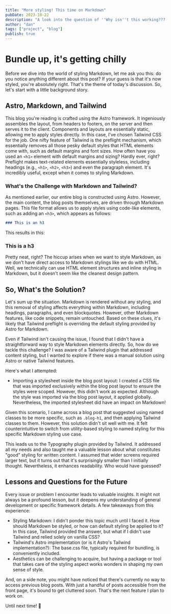 ```yaml
---
title: "More styling! This time on Markdown"
pubDate: 2023-10-22
description: "A look into the question of ''Why isn''t this working???'' in regards to my blogpost formatting and other small adventures."
author: "dan"
tags: ["project", "blog"]
publish: true
---
```


# Bundle up, it's getting chilly

Before we dive into the world of styling Markdown, let me ask you this: do you notice anything different about this post? If your guess is that it's now styled, you're absolutely right. That's the theme of today's discussion. So, let's start with a little background story.

## Astro, Markdown, and Tailwind

This blog you're reading is crafted using the Astro framework. It ingeniously assembles the layout, from headers to footers, on the server and then serves it to the client. Components and layouts are essentially static, allowing me to apply styles directly. In this case, I've chosen Tailwind CSS for the job. One nifty feature of Tailwind is the preflight mechanism, which essentially removes all those pesky default styles that HTML elements come with, such as default margins and font sizes. How often have you used an `<h1>` element with default margins and sizing? Hardly ever, right? Preflight makes text-related elements essentially styleless, including headings (e.g., `<h1>`, `<h2>`, `<h3>`) and even the paragraph element. It's incredibly useful, except when it comes to styling Markdown.

### What's the Challenge with Markdown and Tailwind?

As mentioned earlier, our entire blog is constructed using Astro. However, the main content, the blog posts themselves, are driven through Markdown pages. This file format allows us to apply styles using code-like elements, such as adding an `<h3>`, which appears as follows:

```markdown
### This is an h3
```

This results in this:

### This is a h3

Pretty neat, right? The hiccup arises when we want to style Markdown, as we don't have direct access to Markdown stylings like we do with HTML. Well, we technically can use HTML element structures and inline styling in Markdown, but it doesn't seem like the cleanest design pattern.

## So, What's the Solution?

Let's sum up the situation. Markdown is rendered without any styling, and this removal of styling affects everything within Markdown, including headings, paragraphs, and even blockquotes. However, other Markdown features, like code snippets, remain untouched. Based on these clues, it's likely that Tailwind preflight is overriding the default styling provided by Astro for Markdown.

Even if Tailwind isn't causing the issue, I found that I didn't have a straightforward way to style Markdown elements directly. So, how do we tackle this challenge? I was aware of a Tailwind plugin that addressed content styling, but I wanted to explore if there was a manual solution using Astro or native Tailwind features.

Here's what I attempted:

- Importing a stylesheet inside the blog post layout: I created a CSS file that was imported exclusively within the blog post layout to ensure the styles were scoped. However, this didn't work as expected. Although the style was imported via the blog post layout, it applied globally. Nevertheless, the imported stylesheet did have an impact on Markdown!

Given this scenario, I came across a blog post that suggested using named classes to be more specific, such as `.blog-h1`, and then applying Tailwind classes to them. However, this solution didn't sit well with me. It felt counterintuitive to switch from utility-based styling to named styling for this specific Markdown styling use case.

This leads us to the Typography plugin provided by Tailwind. It addressed all my needs and also taught me a valuable lesson about what constitutes "good" styling for written content. I assumed that wider screens required larger text, but it turns out that it's surprisingly smaller than I initially thought. Nevertheless, it enhances readability. Who would have guessed?

## Lessons and Questions for the Future

Every issue or problem I encounter leads to valuable insights. It might not always be a profound lesson, but it deepens my understanding of general development or specific framework details. A few takeaways from this experience:

- Styling Markdown: I didn't ponder this topic much until I faced it. How should Markdown be styled, or how can default styling be applied to it? In this case, Tailwind provided the answer, but what if I didn't use Tailwind and relied solely on vanilla CSS?
- Tailwind's Astro implementation (or is it Astro's Tailwind implementation?): The base.css file, typically required for bundling, is conveniently included.
- Aesthetics can be challenging to acquire, but having a package or tool that takes care of the styling aspect works wonders in shaping my own sense of style.

And, on a side note, you might have noticed that there's currently no way to access previous blog posts. With just a handful of posts accessible from the front page, it's bound to get cluttered soon. That's the next feature I plan to work on.

Until next time! 🐊
